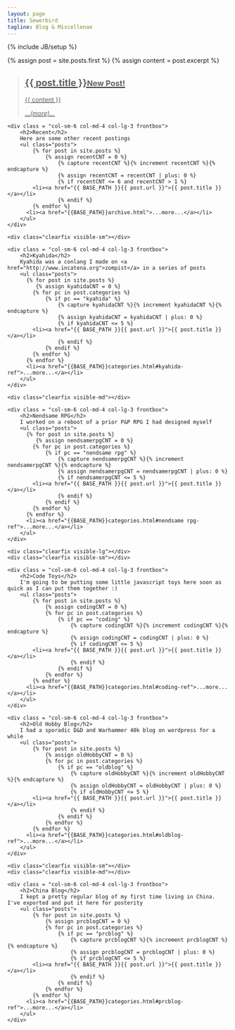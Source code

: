 ```yaml
---
layout: page
title: Sewerbird
tagline: Blog & Miscellenae
---
```

{% include JB/setup %}

<div class="row">
<!-- 0 -->
	{% assign post = site.posts.first %}
	{% assign content = post.excerpt %}
	<a href="{{ BASE_PATH }}{{ post.url }}">
		<div class = "col-sm-6 col-md-4 col-lg-3 frontbox featured well">
			<blockquote>
			  <h2>{{ post.title }}<small>New Post!</small></h2>
			  <p class="lead">{{ content }}</p><p><i>...(more)...</i></p>
			</blockquote>
		</div>
	</a>
<!-- 1 -->

	<div class = "col-sm-6 col-md-4 col-lg-3 frontbox">
		<h2>Recent</h2>
		Here are some other recent postings
		<ul class="posts">
			{% for post in site.posts %}
				{% assign recentCNT = 0 %}
		  			{% capture recentCNT %}{% increment recentCNT %}{% endcapture %}
		  			{% assign recentCNT = recentCNT | plus: 0 %}
		      		{% if recentCNT <= 6 and recentCNT > 1 %}	
			<li><a href="{{ BASE_PATH }}{{ post.url }}">{{ post.title }}</a></li>
					{% endif %}
			{% endfor %}
		  <li><a href="{{BASE_PATH}}archive.html">...more...</a></li>
		</ul>
	</div>

<!-- 2 -->
  	<div class="clearfix visible-sm"></div>
<!--   -->

	<div class = "col-sm-6 col-md-4 col-lg-3 frontbox">
		<h2>Kyahida</h2>
		Kyahida was a conlang I made on <a href="http://www.incatena.org">zompist</a> in a series of posts
		<ul class="posts">
		  {% for post in site.posts %}
		     {% assign kyahidaCNT = 0 %}
		  	{% for pc in post.categories %}
		  		{% if pc == "kyahida" %}
		  			{% capture kyahidaCNT %}{% increment kyahidaCNT %}{% endcapture %}
		  			{% assign kyahidaCNT = kyahidaCNT | plus: 0 %}
		      		{% if kyahidaCNT <= 5 %}
		    <li><a href="{{ BASE_PATH }}{{ post.url }}">{{ post.title }}</a></li>
		    		{% endif %}
		  		{% endif %}
		  	{% endfor %}
		  {% endfor %}
		  <li><a href="{{BASE_PATH}}categories.html#kyahida-ref">...more...</a></li>
		</ul>
	</div>

<!-- 3 -->
  	<div class="clearfix visible-md"></div>
<!--   -->

	<div class = "col-sm-6 col-md-4 col-lg-3 frontbox">
		<h2>Nendsame RPG</h2>
		I worked on a reboot of a prior P&P RPG I had designed myself
		<ul class="posts">
		  {% for post in site.posts %}
		     {% assign nendsamerpgCNT = 0 %}
		  	{% for pc in post.categories %}
		  		{% if pc == "nendsame rpg" %}
		  			{% capture nendsamerpgCNT %}{% increment nendsamerpgCNT %}{% endcapture %}
		  			{% assign nendsamerpgCNT = nendsamerpgCNT | plus: 0 %}
		      		{% if nendsamerpgCNT <= 5 %}
		    <li><a href="{{ BASE_PATH }}{{ post.url }}">{{ post.title }}</a></li>
		    		{% endif %}
		  		{% endif %}
		  	{% endfor %}
		  {% endfor %}
		  <li><a href="{{BASE_PATH}}categories.html#nendsame rpg-ref">...more...</a></li>
		</ul>
	</div>

<!-- 4 -->
  	<div class="clearfix visible-lg"></div>
  	<div class="clearfix visible-sm"></div>
<!--   -->

	<div class = "col-sm-6 col-md-4 col-lg-3 frontbox">
		<h2>Code Toys</h2>
		I'm going to be putting some little javascript toys here soon as quick as I can put them together :)
		<ul class="posts">
			{% for post in site.posts %}
				{% assign codingCNT = 0 %}
				{% for pc in post.categories %}
					{% if pc == "coding" %}
			  			{% capture codingCNT %}{% increment codingCNT %}{% endcapture %}
			  			{% assign codingCNT = codingCNT | plus: 0 %}
			      		{% if codingCNT <= 5 %}	
		    <li><a href="{{ BASE_PATH }}{{ post.url }}">{{ post.title }}</a></li>
		    			{% endif %}
		    		{% endif %}
				{% endfor %}
			{% endfor %}
		  <li><a href="{{BASE_PATH}}categories.html#coding-ref">...more...</a></li>
		</ul>
	</div>

<!-- 5 -->

	<div class = "col-sm-6 col-md-4 col-lg-3 frontbox">
		<h2>Old Hobby Blog</h2>
		I had a sporadic D&D and Warhammer 40k blog on wordpress for a while
		<ul class="posts">
			{% for post in site.posts %}
				{% assign oldHobbyCNT = 0 %}
				{% for pc in post.categories %}
					{% if pc == "oldblog" %}
			  			{% capture oldHobbyCNT %}{% increment oldHobbyCNT %}{% endcapture %}
			  			{% assign oldHobbyCNT = oldHobbyCNT | plus: 0 %}
			      		{% if oldHobbyCNT <= 5 %}	
		    <li><a href="{{ BASE_PATH }}{{ post.url }}">{{ post.title }}</a></li>
		    			{% endif %}
		    		{% endif %}
				{% endfor %}
			{% endfor %}
		  <li><a href="{{BASE_PATH}}categories.html#oldblog-ref">...more...</a></li>
		</ul>
	</div>

<!-- 6 -->
  	<div class="clearfix visible-sm"></div>
  	<div class="clearfix visible-md"></div>
<!-- -->

	<div class = "col-sm-6 col-md-4 col-lg-3 frontbox">
		<h2>China Blog</h2>
		I kept a pretty regular blog of my first time living in China. I've exported and put it here for posterity
		<ul class="posts">
			{% for post in site.posts %}
				{% assign prcblogCNT = 0 %}
				{% for pc in post.categories %}
					{% if pc == "prcblog" %}
			  			{% capture prcblogCNT %}{% increment prcblogCNT %}{% endcapture %}
			  			{% assign prcblogCNT = prcblogCNT | plus: 0 %}
			      		{% if prcblogCNT <= 5 %}	
		    <li><a href="{{ BASE_PATH }}{{ post.url }}">{{ post.title }}</a></li>
		    			{% endif %}
		    		{% endif %}
				{% endfor %}
			{% endfor %}
		  <li><a href="{{BASE_PATH}}categories.html#prcblog-ref">...more...</a></li>
		</ul>
	</div>

<!-- 7 --
  	<div class="clearfix visible-sm"></div>
  	<div class="clearfix visible-md"></div>
<---->

</div>